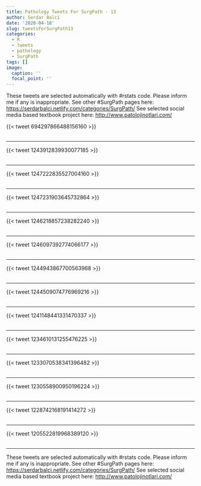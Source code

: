 ```yaml
---
title: Pathology Tweets For SurgPath - 13
author: Serdar Balci
date: '2020-04-18'
slug: tweetsForSurgPath13
categories:
  - R
  - tweets
  - pathology
  - SurgPath
tags: []
image:
  caption: ''
  focal_point: ''
---
```



These tweets are selected automatically with #rstats code. Please inform me if any is inappropriate.
See other #SurgPath pages here: https://serdarbalci.netlify.com/categories/SurgPath/ 
See selected social media based textbook project here: http://www.patolojinotlari.com/

{{< tweet 694297866488156160 >}}
<br>
<br>
<hr>
{{< tweet 1243912839930077185 >}}
<br>
<br>
<hr>
{{< tweet 1247222835527004160 >}}
<br>
<br>
<hr>
{{< tweet 1247231903645732864 >}}
<br>
<br>
<hr>
{{< tweet 1246218857238282240 >}}
<br>
<br>
<hr>
{{< tweet 1246097392774066177 >}}
<br>
<br>
<hr>
{{< tweet 1244943867700563968 >}}
<br>
<br>
<hr>
{{< tweet 1244509074776969216 >}}
<br>
<br>
<hr>
{{< tweet 1241148441331470337 >}}
<br>
<br>
<hr>
{{< tweet 1234610131255476225 >}}
<br>
<br>
<hr>
{{< tweet 1233070538341396482 >}}
<br>
<br>
<hr>
{{< tweet 1230558900950196224 >}}
<br>
<br>
<hr>
{{< tweet 1228742168191414272 >}}
<br>
<br>
<hr>
{{< tweet 1205522819968389120 >}}
<br>
<br>
<hr>


These tweets are selected automatically with #rstats code. Please inform me if any is inappropriate.
See other #SurgPath pages here: https://serdarbalci.netlify.com/categories/SurgPath/ 
See selected social media based textbook project here: http://www.patolojinotlari.com/

